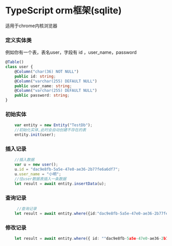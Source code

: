 # TypeScript orm框架(sqlite) 
适用于chrome内核浏览器

### 定义实体类
例如你有一个表，表名user，字段有 id ，user_name，password


``` typescript
@Table()
class user {
    @Column("char(36) NOT NULL")
    public id: string;
    @Column("varchar(255) DEFAULT NULL")
    public user_name: string;
    @Column("varchar(255) DEFAULT NULL")
    public password: string;
}
```

### 初始实体
``` typescript
    var entity = new Entity("TestDb");
    //初始化实体,此时会自动创建不存在的表
    entity.init(user);
```
### 插入记录
``` typescript
    //插入数据
    var u = new user();
    u.id = "dac9e8fb-5a5e-47e0-ae36-2b77fe6a6df7";
    u.user_name = "小明";
    //往user数据表插入一条数据
    let result = await entity.insertData(u);
```
### 查询记录
``` typescript
     //查询记录
    let result = await entity.where({id:"dac9e8fb-5a5e-47e0-ae36-2b77fe6a6df7"}).getData(); 
```
### 修改记录
``` typescript
    let result = await entity.where({ id: ""dac9e8fb-5a5e-47e0-ae36-2b77fe6a6df7"" }).updateData(u);
```
